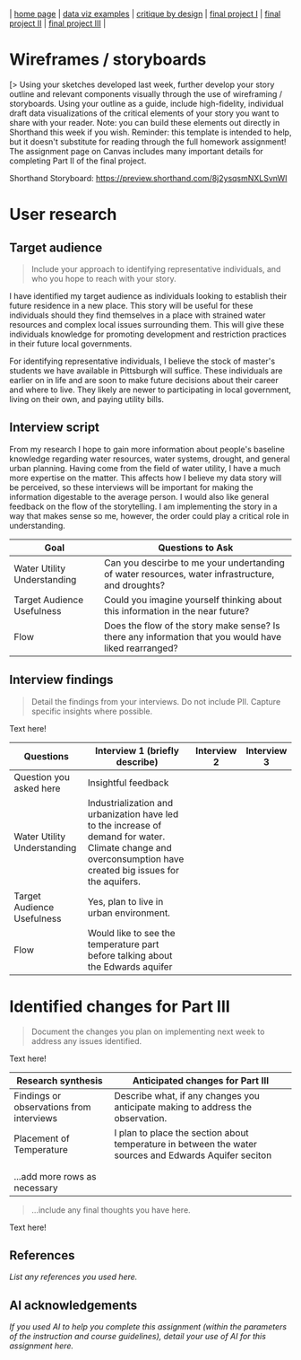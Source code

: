 | [home page](https://cmustudent.github.io/tswd-portfolio-templates/) | [data viz examples](dataviz-examples) | [critique by design](critique-by-design) | [final project I](final-project-part-one) | [final project II](final-project-part-two) | [final project III](final-project-part-three) |

# Wireframes / storyboards
[> Using your sketches developed last week, further develop your story outline and relevant components visually through the use of wireframing / storyboards. Using your outline as a guide, include high-fidelity, individual draft data visualizations of the critical elements of your story you want to share with your reader. Note: you can build these elements out directly in Shorthand this week if you wish.  Reminder: this template is intended to help, but it doesn't substitute for reading through the full homework assignment!  The assignment page on Canvas includes many important details for completing Part II of the final project. 

Shorthand Storyboard:
https://preview.shorthand.com/8j2ysqsmNXLSvnWI

# User research 

## Target audience
> Include your approach to identifying representative individuals, and who you hope to reach with your story. 

I have identified my target audience as individuals looking to establish their future residence in a new place. This story will be useful for these individuals should they find themselves in a place with strained water resources and complex local issues surrounding them. This will give these individuals knowledge for promoting development and restriction practices in their future local governments. 

For identifying representative individuals, I believe the stock of master's students we have available in Pittsburgh will suffice. These individuals are earlier on in life and are soon to make future decisions about their career and where to live. They likely are newer to participating in local government, living on their own, and paying utility bills.

## Interview script

From my research I hope to gain more information about people's baseline knowledge regarding water resources, water systems, drought, and general urban planning. Having come from the field of water utility, I have a much more expertise on the matter. This affects how I believe my data story will be perceived, so these interviews  will be important for making the information digestable to the average person. I would also like general feedback on the flow of the storytelling. I am implementing the story in a way that makes sense so me, however, the order could play a critical role in understanding.



| Goal | Questions to Ask |
|------|------------------|
|   Water Utility Understanding   |         Can you descirbe to me your undertanding of water resources, water infrastructure, and droughts?         |
|   Target Audience Usefulness   |         Could you imagine yourself thinking about this information in the near future?         |
|   Flow   |        Does the flow of the story make sense? Is there any information that you would have liked rearranged?          |




## Interview findings
> Detail the findings from your interviews.  Do not include PII.  Capture specific insights where possible.

Text here!

| Questions               | Interview 1 (briefly describe) | Interview 2 | Interview 3 |
|-------------------------|--------------------------------|-------------|-------------|
| Question you asked here | Insightful feedback            |             |             |
|            Water Utility Understanding             |  Industrialization and urbanization have led to the increase of demand for water. Climate change and overconsumption have created big issues for the aquifers.   |             |             |
|            Target Audience Usefulness             |                 Yes, plan to live in urban environment.               |             |             |
|            Flow             |                Would like to see the temperature part before talking about the Edwards aquifer                |             |             |

# Identified changes for Part III
> Document the changes you plan on implementing next week to address any issues identified.  

Text here!

| Research synthesis                       | Anticipated changes for Part III                                                |
|------------------------------------------|---------------------------------------------------------------------------------|
| Findings or observations from interviews | Describe what, if any changes you anticipate making to address the observation. |
|  Placement of Temperature   |  I plan to place the section about temperature in between the water sources and Edwards Aquifer seciton |
|                                          |                                                                                 |
|                                          |                                                                                 |
| ...add more rows as necessary            |                                                                                 |

> ...include any final thoughts you have here. 

Text here!

## References
_List any references you used here._

## AI acknowledgements
_If you used AI to help you complete this assignment (within the parameters of the instruction and course guidelines), detail your use of AI for this assignment here._

